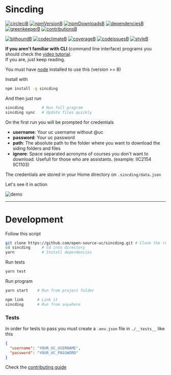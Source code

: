 # Sincding

[![circleciB]][circleciL]
[![npmVersionB]][npmVersionL]
[![npmDownloadsB]][npmDownloadsL]
[![dependenciesB]][dependenciesL]
[![greenkeeperB]][greenkeeperL]
[![contributionsB]][contributionsL]

[![bithoundB]][bithoundL]
[![codeclimateB]][codeclimateL]
[![coverageB]][coverageL]
[![codeissuesB]][codeissuesL]
[![styleB]][styleL]

**If you aren't familiar with CLI** (command line interface) programs you should check the [video tutorial](https://github.com/open-source-uc/sincding/blob/assets/tutorial.mp4).  
If you are, just keep reading.

You must have [node](https://nodejs.org) installed to use this (version >= 8)

Install with
```bash
npm install -g sincding
```

And then just run
```bash
sincding        # Run full program
sincding sync   # Update files quickly
```

On the first run you will be prompted for credentials
- **username**: Your uc username without @uc
- **password**: Your uc password
- **path**: The absolute path to the folder where you want to download the siding folders and files
- **ignore**: Space separated acronyms of courses you don't want to download. Usefull for those who are assistants. (example: IIC2154 IIC1103)

The credentials are stored in your Home directory on `.sincding/data.json`

Let's see it in action

![demo](https://github.com/open-source-uc/sincding/blob/assets/demo.gif)

***

# Development

Follow this script
```bash
git clone https://github.com/open-source-uc/sincding.git # Clone the repo
cd sincding     # Cd into directory
yarn            # Install dependencies
```

Run tests
```bash
yarn test
```

Run program
```bash
yarn start    # Run from project folder

npm link      # Link it
sincding      # Run from anywhere
```

### Tests

In order for tests to pass you must create a `.env.json` file in `./__tests__` like this
```json
{
  "username": "YOUR_UC_USERNAME",
  "password": "YOUR_UC_PASSWORD"
}
```

Check the [contributing guide](https://github.com/open-source-uc/sincding/blob/dev/CONTRIBUTING.md)

<!-- Badges -->
[circleciL]:https://circleci.com/gh/open-source-uc/sincding
[circleciB]:https://circleci.com/gh/open-source-uc/sincding.svg?style=svg

[npmDownloadsL]:https://www.npmjs.com/package/sincding
[npmDownloadsB]:https://img.shields.io/npm/dt/sincding.svg

[npmVersionL]:https://www.npmjs.com/package/sincding
[npmVersionB]:https://img.shields.io/npm/v/sincding.svg

[dependenciesL]:https://david-dm.org/open-source-uc/sincding
[dependenciesB]:https://david-dm.org/open-source-uc/sincding.svg

[greenkeeperL]:https://account.greenkeeper.io/account/open-source-uc
[greenkeeperB]:https://badges.greenkeeper.io/open-source-uc/sincding.svg

[styleL]:https://github.com/prettier/prettier
[styleB]:https://img.shields.io/badge/code%20style-prettier-brightgreen.svg?style=flat

[bithoundL]:https://www.bithound.io/github/open-source-uc/sincding
[bithoundB]:https://www.bithound.io/github/open-source-uc/sincding/badges/score.svg

[codeclimateL]:https://codeclimate.com/github/open-source-uc/sincding
[codeclimateB]:https://codeclimate.com/github/open-source-uc/sincding/badges/gpa.svg

[coverageL]:https://codeclimate.com/github/open-source-uc/sincding/coverage
[coverageB]:https://codeclimate.com/github/open-source-uc/sincding/badges/coverage.svg

[codeissuesL]:https://codeclimate.com/github/open-source-uc/sincding
[codeissuesB]:https://img.shields.io/codeclimate/issues/github/open-source-uc/sincding.svg

[contributionsL]:https://github.com/open-source-uc/sincding/issues
[contributionsB]:https://img.shields.io/badge/contributions-welcome-brightgreen.svg?style=flat

